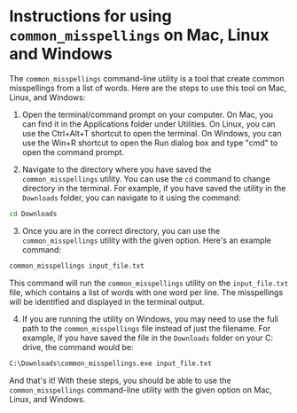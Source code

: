 
# Instructions for using `common_misspellings` on Mac, Linux and Windows

The `common_misspellings` command-line utility is a tool that create common misspellings from a list of words. Here are the steps to use this tool on Mac, Linux, and Windows:

1. Open the terminal/command prompt on your computer. On Mac, you can find it in the Applications folder under Utilities. On Linux, you can use the Ctrl+Alt+T shortcut to open the terminal. On Windows, you can use the Win+R shortcut to open the Run dialog box and type "cmd" to open the command prompt.

2. Navigate to the directory where you have saved the `common_misspellings` utility. You can use the `cd` command to change directory in the terminal. For example, if you have saved the utility in the `Downloads` folder, you can navigate to it using the command:

```bash
cd Downloads
```

3. Once you are in the correct directory, you can use the `common_misspellings` utility with the given option. Here's an example command:

```bash
common_misspellings input_file.txt
```

This command will run the `common_misspellings` utility on the `input_file.txt` file, which contains a list of words with one word per line. The misspellings will be identified and displayed in the terminal output.

4. If you are running the utility on Windows, you may need to use the full path to the `common_misspellings` file instead of just the filename. For example, if you have saved the file in the `Downloads` folder on your C: drive, the command would be:

```bash
C:\Downloads\common_misspellings.exe input_file.txt
```

And that's it! With these steps, you should be able to use the `common_misspellings` command-line utility with the given option on Mac, Linux, and Windows.